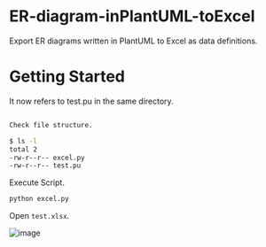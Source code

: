 # ER-diagram-inPlantUML-toExcel

Export ER diagrams written in PlantUML to Excel as data definitions.

# Getting Started

It now refers to test.pu in the same directory.

```bash

Check file structure.

$ ls -l
total 2
-rw-r--r-- excel.py
-rw-r--r-- test.pu
```

Execute Script.

```bash
python excel.py
```

Open `test.xlsx`.

![image](https://user-images.githubusercontent.com/40861943/202475273-e62f6d4d-ecb9-4a50-8278-adcce0dc99c8.png)
